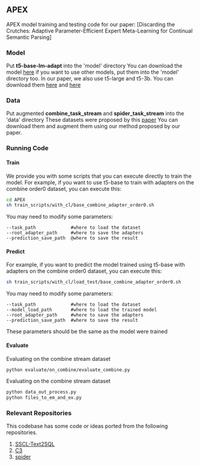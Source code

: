 ## APEX
APEX model training and testing code for our paper: [Discarding the Crutches: Adaptive Parameter-Efficient Expert Meta-Learning for Continual Semantic Parsing]

### Model
Put **t5-base-lm-adapt** into the 'model' directory
You can download the model [here](https://huggingface.co/google/t5-base-lm-adapt)
if you want to use other models, put them into the 'model' directory too. In our paper, we also use t5-large and t5-3b.
You can download them [here](https://huggingface.co/google-t5/t5-large) and [here](https://huggingface.co/google-t5/t5-3b)

### Data
Put augmented **combine_task_stream** and **spider_task_stream** into the 'data' directory
These datasets were proposed by this [paper](https://arxiv.org/abs/2310.04801)
You can download them and augment them using our method proposed by our paper.

### Running Code

#### Train
We provide you with some scripts that you can execute directly to train the model. For example, if you want to use t5-base to train with adapters on the combine order0 dataset, you can execute this:
```bash
cd APEX
sh train_scripts/with_cl/base_combine_adapter_order0.sh
```
You may need to modify some parameters:
```
--task_path             #where to load the dataset
--root_adapter_path     #where to save the adapters
--prediction_save_path  @where to save the result
```

#### Predict
For example, if you want to predict the model trained using t5-base with adapters on the combine order0 dataset, you can execute this:
```bash
sh train_scripts/with_cl/load_test/base_combine_adapter_order0.sh
```
You may need to modify some parameters:
```
--task_path             #where to load the dataset
--model_load_path       #where to load the trained model
--root_adapter_path     #where to save the adapters
--prediction_save_path  #where to save the result
```
These parameters should be the same as the model were trained

#### Evaluate
Evaluating on the combine stream dataset
```bash
python evaluate/on_combine/evaluate_combine.py
```

Evaluating on the combine stream dataset
```bash
python data_out_process.py
python files_to_em_and_ex.py
```

### Relevant Repositories
This codebase has some code or ideas ported from the following repositories.
1. [SSCL-Text2SQL](https://github.com/Bahuia/SSCL-Text2SQL)
2. [C3](https://github.com/Bahuia/C3)
3. [spider](https://github.com/taoyds/spider)